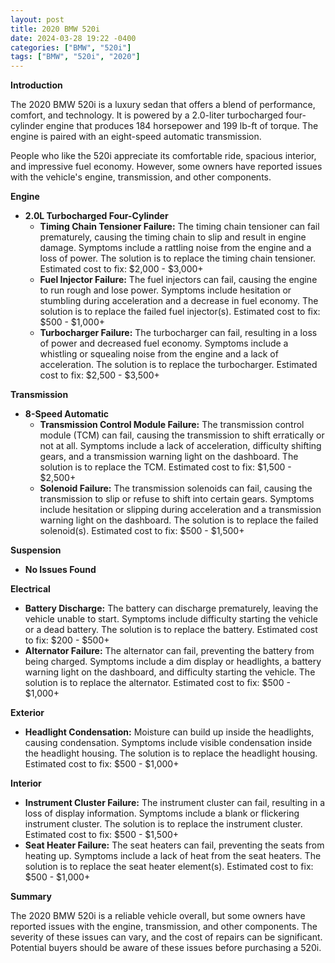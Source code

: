 ```yaml
---
layout: post
title: 2020 BMW 520i
date: 2024-03-28 19:22 -0400
categories: ["BMW", "520i"]
tags: ["BMW", "520i", "2020"]
---
```

**Introduction**

The 2020 BMW 520i is a luxury sedan that offers a blend of performance, comfort, and technology. It is powered by a 2.0-liter turbocharged four-cylinder engine that produces 184 horsepower and 199 lb-ft of torque. The engine is paired with an eight-speed automatic transmission.

People who like the 520i appreciate its comfortable ride, spacious interior, and impressive fuel economy. However, some owners have reported issues with the vehicle's engine, transmission, and other components.

**Engine**

* **2.0L Turbocharged Four-Cylinder**
    * **Timing Chain Tensioner Failure:** The timing chain tensioner can fail prematurely, causing the timing chain to slip and result in engine damage. Symptoms include a rattling noise from the engine and a loss of power. The solution is to replace the timing chain tensioner. Estimated cost to fix: $2,000 - $3,000+
    * **Fuel Injector Failure:** The fuel injectors can fail, causing the engine to run rough and lose power. Symptoms include hesitation or stumbling during acceleration and a decrease in fuel economy. The solution is to replace the failed fuel injector(s). Estimated cost to fix: $500 - $1,000+
    * **Turbocharger Failure:** The turbocharger can fail, resulting in a loss of power and decreased fuel economy. Symptoms include a whistling or squealing noise from the engine and a lack of acceleration. The solution is to replace the turbocharger. Estimated cost to fix: $2,500 - $3,500+

**Transmission**

* **8-Speed Automatic**
    * **Transmission Control Module Failure:** The transmission control module (TCM) can fail, causing the transmission to shift erratically or not at all. Symptoms include a lack of acceleration, difficulty shifting gears, and a transmission warning light on the dashboard. The solution is to replace the TCM. Estimated cost to fix: $1,500 - $2,500+
    * **Solenoid Failure:** The transmission solenoids can fail, causing the transmission to slip or refuse to shift into certain gears. Symptoms include hesitation or slipping during acceleration and a transmission warning light on the dashboard. The solution is to replace the failed solenoid(s). Estimated cost to fix: $500 - $1,500+

**Suspension**

* **No Issues Found**

**Electrical**

* **Battery Discharge:** The battery can discharge prematurely, leaving the vehicle unable to start. Symptoms include difficulty starting the vehicle or a dead battery. The solution is to replace the battery. Estimated cost to fix: $200 - $500+
* **Alternator Failure:** The alternator can fail, preventing the battery from being charged. Symptoms include a dim display or headlights, a battery warning light on the dashboard, and difficulty starting the vehicle. The solution is to replace the alternator. Estimated cost to fix: $500 - $1,000+

**Exterior**

* **Headlight Condensation:** Moisture can build up inside the headlights, causing condensation. Symptoms include visible condensation inside the headlight housing. The solution is to replace the headlight housing. Estimated cost to fix: $500 - $1,000+

**Interior**

* **Instrument Cluster Failure:** The instrument cluster can fail, resulting in a loss of display information. Symptoms include a blank or flickering instrument cluster. The solution is to replace the instrument cluster. Estimated cost to fix: $500 - $1,500+
* **Seat Heater Failure:** The seat heaters can fail, preventing the seats from heating up. Symptoms include a lack of heat from the seat heaters. The solution is to replace the seat heater element(s). Estimated cost to fix: $500 - $1,000+

**Summary**

The 2020 BMW 520i is a reliable vehicle overall, but some owners have reported issues with the engine, transmission, and other components. The severity of these issues can vary, and the cost of repairs can be significant. Potential buyers should be aware of these issues before purchasing a 520i.
